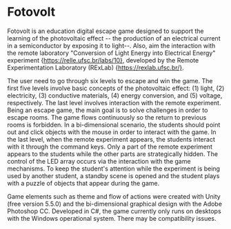 # Fotovolt

Fotovolt is an education digital escape game designed to support the learning of the photovoltaic effect -- the production of an electrical current in a semiconductor by exposing it to light--. Also, aim the interaction with the remote laboratory "Conversion of Light Energy into Electrical Energy" experiment {https://relle.ufsc.br/labs/10}, developed by the Remote Experimentation Laboratory (RExLab) {https://rexlab.ufsc.br/}. 

The user need to go through six levels to escape and win the game. The first five levels involve basic concepts of the photovoltaic effect: (1) light, (2) electricity, (3) conductive materials, (4) energy conversion, and (5) voltage, respectively. The last level involves interaction with the remote experiment. Being an escape game, the main goal is to solve challenges in order to escape rooms. The game flows continuously so the return to previous rooms is forbidden. In a bi-dimensional scenario, the students should point out and click objects with the mouse in order to interact with the game. In the last level, when the remote experiment appears, the students interact with it through the command keys. Only a part of the remote experiment appears to the students while the other parts are strategically hidden. The control of the LED array occurs via the interaction with the game mechanisms. To keep the student's attention while the experiment is being used by another student, a standby scene is opened and the student plays with a puzzle of objects that appear during the game.


Game elements such as theme and flow of actions were created with Unity (free version 5.5.0) and the bi-dimensional graphical design with the Adobe Photoshop CC. Developed in C\#, the game currently only runs on desktops with the Windows operational system. There may be compatibility issues.

